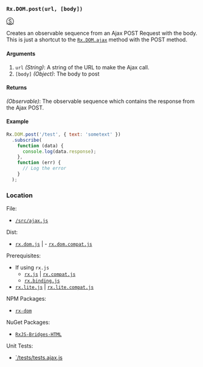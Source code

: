 ### `Rx.DOM.post(url, [body])`
[&#x24C8;](https://github.com/Reactive-Extensions/RxJS-DOM/blob/master/src/ajax.js "View in source") 

Creates an observable sequence from an Ajax POST Request with the body.  This is just a shortcut to the [`Rx.DOM.ajax`](ajax.md) method with the POST method.

#### Arguments
1. `url` *(String)*: A string of the URL to make the Ajax call.
2. `[body]` *(Object)*: The body to post

#### Returns
*(Observable)*: The observable sequence which contains the response from the Ajax POST.

#### Example
```js
Rx.DOM.post('/test', { text: 'sometext' })
  .subscribe(
    function (data) {
      console.log(data.response);
    },
    function (err) {
      // Log the error
    }
  );
```

### Location

File:
- [`/src/ajax.js`](https://github.com/Reactive-Extensions/RxJS-DOM/blob/master/src/ajax.js)

Dist:
- [`rx.dom.js`](https://github.com/Reactive-Extensions/RxJS-DOM/blob/master/dist/rx.dom.js) | - [`rx.dom.compat.js`](https://github.com/Reactive-Extensions/RxJS-DOM/blob/master/dist/rx.dom.compat.js)

Prerequisites:
- If using `rx.js`
  - [`rx.js`](https://github.com/Reactive-Extensions/RxJS/blob/master/dist/rx.js) | [`rx.compat.js`](https://github.com/Reactive-Extensions/RxJS/blob/master/dist/rx.compat.js)
  - [`rx.binding.js`](https://github.com/Reactive-Extensions/RxJS/blob/master/dist/rx.binding.js)
- [`rx.lite.js`](https://github.com/Reactive-Extensions/RxJS/blob/master/rx.lite.js) | [`rx.lite.compat.js`](https://github.com/Reactive-Extensions/RxJS/blob/master/rx.lite.compat.js)

NPM Packages:
- [`rx-dom`](https://preview.npmjs.com/package/rx-dom)

NuGet Packages:
- [`RxJS-Bridges-HTML`](http://www.nuget.org/packages/RxJS-Bridges-HTML/)

Unit Tests:
- [`/tests/tests.ajax.js](https://github.com/Reactive-Extensions/RxJS-DOM/blob/master/tests/tests.ajax.js)
